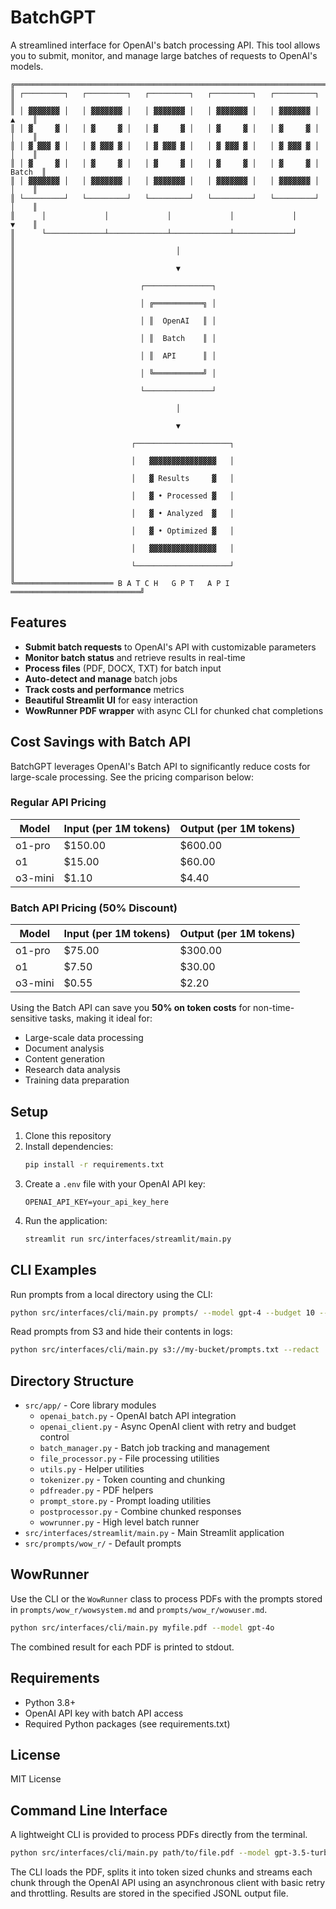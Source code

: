 # BatchGPT

A streamlined interface for OpenAI's batch processing API. This tool allows you to submit, monitor, and manage large batches of requests to OpenAI's models.

```
╔══════════════════════════════════════════════════════════════════════════════╗
║ ┌─────────┐   ┌─────────┐   ┌─────────┐   ┌─────────┐   ┌─────────┐         ║
║ │ ▓▓▓▓▓▓▓ │   │ ▓▓▓▓▓▓▓ │   │ ▓▓▓▓▓▓▓ │   │ ▓▓▓▓▓▓▓ │   │ ▓▓▓▓▓▓▓ │    ▲    ║
║ │ ▓     ▓ │   │ ▓     ▓ │   │ ▓     ▓ │   │ ▓     ▓ │   │ ▓     ▓ │    │    ║
║ │ ▓ ▓▓▓ ▓ │   │ ▓ ▓▓▓ ▓ │   │ ▓ ▓▓▓ ▓ │   │ ▓ ▓▓▓ ▓ │   │ ▓ ▓▓▓ ▓ │    │    ║
║ │ ▓     ▓ │   │ ▓     ▓ │   │ ▓     ▓ │   │ ▓     ▓ │   │ ▓     ▓ │   Batch  ║
║ │ ▓▓▓▓▓▓▓ │   │ ▓▓▓▓▓▓▓ │   │ ▓▓▓▓▓▓▓ │   │ ▓▓▓▓▓▓▓ │   │ ▓▓▓▓▓▓▓ │    │    ║
║ └─────────┘   └─────────┘   └─────────┘   └─────────┘   └─────────┘    │    ║
║      │             │             │             │             │          ▼    ║
║      └─────────────┴─────────────┴─────────────┴─────────────┘              ║
║                                    │                                         ║
║                                    ▼                                         ║
║                            ┌───────────────┐                                 ║
║                            │ ╔═══════════╗ │                                 ║
║                            │ ║  OpenAI   ║ │                                 ║
║                            │ ║  Batch    ║ │                                 ║
║                            │ ║  API      ║ │                                 ║
║                            │ ╚═══════════╝ │                                 ║
║                            └───────────────┘                                 ║
║                                    │                                         ║
║                                    ▼                                         ║
║                          ┌─────────────────────┐                             ║
║                          │   ▓▓▓▓▓▓▓▓▓▓▓▓▓▓▓   │                             ║
║                          │   ▓ Results     ▓   │                             ║
║                          │   ▓ • Processed ▓   │                             ║
║                          │   ▓ • Analyzed  ▓   │                             ║
║                          │   ▓ • Optimized ▓   │                             ║
║                          │   ▓▓▓▓▓▓▓▓▓▓▓▓▓▓▓   │                             ║
║                          └─────────────────────┘                             ║
╚══════════════════════ B A T C H   G P T   A P I ═════════════════════════════╝
```

## Features

- **Submit batch requests** to OpenAI's API with customizable parameters
- **Monitor batch status** and retrieve results in real-time
- **Process files** (PDF, DOCX, TXT) for batch input
- **Auto-detect and manage** batch jobs
- **Track costs and performance** metrics
- **Beautiful Streamlit UI** for easy interaction
- **WowRunner PDF wrapper** with async CLI for chunked chat completions

## Cost Savings with Batch API

BatchGPT leverages OpenAI's Batch API to significantly reduce costs for large-scale processing. See the pricing comparison below:

### Regular API Pricing
| Model | Input (per 1M tokens) | Output (per 1M tokens) |
|-------|------------------------|------------------------|
| o1-pro | $150.00 | $600.00 |
| o1 | $15.00 | $60.00 |
| o3-mini | $1.10 | $4.40 |

### Batch API Pricing (50% Discount)
| Model | Input (per 1M tokens) | Output (per 1M tokens) |
|-------|------------------------|------------------------|
| o1-pro | $75.00 | $300.00 |
| o1 | $7.50 | $30.00 |
| o3-mini | $0.55 | $2.20 |

Using the Batch API can save you **50% on token costs** for non-time-sensitive tasks, making it ideal for:
- Large-scale data processing
- Document analysis
- Content generation
- Research data analysis
- Training data preparation

## Setup

1. Clone this repository
2. Install dependencies:
   ```bash
   pip install -r requirements.txt
   ```
3. Create a `.env` file with your OpenAI API key:
   ```
   OPENAI_API_KEY=your_api_key_here
   ```
4. Run the application:
   ```bash
   streamlit run src/interfaces/streamlit/main.py
   ```

## CLI Examples

Run prompts from a local directory using the CLI:
```bash
python src/interfaces/cli/main.py prompts/ --model gpt-4 --budget 10 --glob "*.md"
```

Read prompts from S3 and hide their contents in logs:
```bash
python src/interfaces/cli/main.py s3://my-bucket/prompts.txt --redact
```

## Directory Structure

- `src/app/` - Core library modules
  - `openai_batch.py` - OpenAI batch API integration
  - `openai_client.py` - Async OpenAI client with retry and budget control
  - `batch_manager.py` - Batch job tracking and management
  - `file_processor.py` - File processing utilities
  - `utils.py` - Helper utilities
  - `tokenizer.py` - Token counting and chunking
  - `pdfreader.py` - PDF helpers
  - `prompt_store.py` - Prompt loading utilities
  - `postprocessor.py` - Combine chunked responses
  - `wowrunner.py` - High level batch runner
- `src/interfaces/streamlit/main.py` - Main Streamlit application
- `src/prompts/wow_r/` - Default prompts

## WowRunner

Use the CLI or the `WowRunner` class to process PDFs with the prompts stored in
`prompts/wow_r/wowsystem.md` and `prompts/wow_r/wowuser.md`.

```bash
python src/interfaces/cli/main.py myfile.pdf --model gpt-4o
```

The combined result for each PDF is printed to stdout.

## Requirements

- Python 3.8+
- OpenAI API key with batch API access
- Required Python packages (see requirements.txt)

## License

MIT License 

## Command Line Interface

A lightweight CLI is provided to process PDFs directly from the terminal.

```bash
python src/interfaces/cli/main.py path/to/file.pdf --model gpt-3.5-turbo --budget 5 --output results.jsonl
```

The CLI loads the PDF, splits it into token sized chunks and streams each chunk
through the OpenAI API using an asynchronous client with basic retry and
throttling. Results are stored in the specified JSONL output file.
